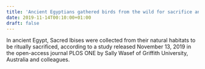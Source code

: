 ```yaml
---
title: 'Ancient Egyptians gathered birds from the wild for sacrifice and mummification'
date: 2019-11-14T00:10:00+01:00
draft: false
---
```


In ancient Egypt, Sacred Ibises were collected from their natural habitats to be ritually sacrificed, according to a study released November 13, 2019 in the open-access journal PLOS ONE by Sally Wasef of Griffith University, Australia and colleagues.